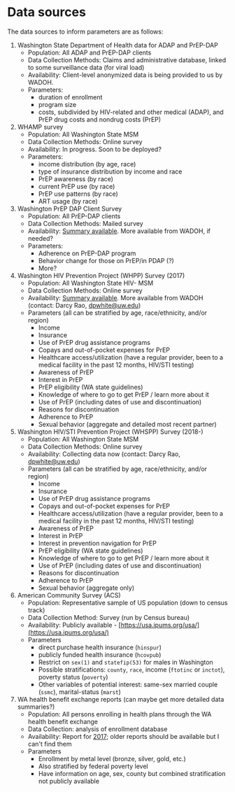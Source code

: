 # Data sources

The data sources to inform parameters are as follows:

1. Washington State Department of Health data for ADAP and PrEP-DAP
     - Population: All ADAP and PrEP-DAP clients
     - Data Collection Methods: Claims and administrative database, linked to some surveillance data (for viral load)
     - Availability: Client-level anonymized data is being provided to us by WADOH.
     - Parameters:
          - duration of enrollment
          - program size
          - costs, subdivided by HIV-related and other medical (ADAP), and PrEP drug costs and nondrug costs (PrEP)
2. WHAMP survey
     - Population: All Washington State MSM
     - Data Collection Methods: Online survey
     - Availability: In progress. Soon to be deployed?
     - Parameters:
          - income distribution (by age, race)
          - type of insurance distribution by income and race
          - PrEP awareness (by race)
          - current PrEP use (by race)
          - PrEP use patterns (by race)
          - ART usage (by race)
3. Washington PrEP DAP Client Survey
     - Population: All PrEP-DAP clients
     - Data Collection Methods: Mailed survey
     - Availability: [Summary available](https://www.doh.wa.gov/Portals/1/Documents/Pubs/430-073-WAPrEPDAPClientSurveyKeyFindings2017-English.pdf). More available from WADOH, if needed?
     - Parameters:
          - Adherence on PrEP-DAP program
          - Behavior change for those on PrEP/in PDAP (?)
          - More?
4. Washington HIV Prevention Project (WHPP) Survey (2017)
     - Population: All Washington State HIV- MSM
     - Data Collection Methods: Online survey
     - Availability: [Summary available](https://www.doh.wa.gov/Portals/1/Documents/5620/WashingtonHIVPreventionProjectKeyFindings2017.pdf). More available from WADOH (contact: Darcy Rao, dpwhite@uw.edu)
     - Parameters (all can be stratified by age, race/ethnicity, and/or region)
          - Income
          - Insurance
          - Use of PrEP drug assistance programs
          - Copays and out-of-pocket expenses for PrEP
          - Healthcare access/utilization (have a regular provider, been to a medical facility in the past 12 months, HIV/STI testing)
          - Awareness of PrEP
          - Interest in PrEP
          - PrEP eligibility (WA state guidelines)
          - Knowledge of where to go to get PrEP / learn more about it
          - Use of PrEP (including dates of use and discontinuation)
          - Reasons for discontinuation
          - Adherence to PrEP
          - Sexual behavior (aggregate and detailed most recent partner)
5. Washington HIV/STI Prevention Project (WHSPP) Survey (2018-)
     - Population: All Washington State MSM
     - Data Collection Methods: Online survey
     - Availability: Collecting data now (contact: Darcy Rao, dpwhite@uw.edu)
     - Parameters (all can be stratified by age, race/ethnicity, and/or region)
          - Income
          - Insurance
          - Use of PrEP drug assistance programs
          - Copays and out-of-pocket expenses for PrEP
          - Healthcare access/utilization (have a regular provider, been to a medical facility in the past 12 months, HIV/STI testing)
          - Awareness of PrEP
          - Interest in PrEP
          - Interest in prevention navigation for PrEP
          - PrEP eligibility (WA state guidelines)
          - Knowledge of where to go to get PrEP / learn more about it
          - Use of PrEP (including dates of use and discontinuation)
          - Reasons for discontinuation
          - Adherence to PrEP
          - Sexual behavior (aggregate only)
6. American Community Survey (ACS)
     - Population: Representative sample of US population (down to census track)
     - Data Collection Method: Survey (run by Census bureau)
     - Availability: Publicly available - [https://usa.ipums.org/usa/](https://usa.ipums.org/usa/)
     - Parameters
          - direct purchase health insurance (`hinspur`)
          - publicly funded health insurance (`hcovpub`)
          - Restrict on `sex(1)` and `statefip(53)` for males in Washington
          - Possible stratifications: `county`, `race`, income (`ftotinc` or `inctot`), poverty status (`poverty`)
          - Other variables of potential interest: same-sex married couple (`ssmc`), marital-status (`marst`)
7. WA health benefit exchange reports (can maybe get more detailed data summaries?)
     - Population: All persons enrolling in health plans through the WA health benefit exchange
     - Data Collection: analysis of enrollment database
     - Availability: Report for [2017](https://www.wahbexchange.org/wp-content/uploads/2017/04/HBE_EN_170419_April_Enrollment_Report.pdf); older reports should be available but I can't find them
     - Parameters
          - Enrollment by metal level (bronze, silver, gold, etc.)
          - Also stratified by federal poverty level
          - Have information on age, sex, county but combined stratification not publicly available
     

